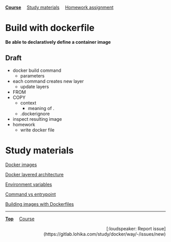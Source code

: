 **[Course](../README.md)**
&emsp;[Study materials](#study-materials)
&emsp;[Homework assignment](./homework/README.md)

# Build with dockerfile

**Be able to declaratively define a container image**

## Draft
- docker build command
  - parameters
- each command creates new layer
  - update layers
- FROM
- COPY
  - context
    - meaning of .
  - .dockerignore
- inspect resulting image
- homework
  - write docker file

# Study materials

[Docker images](https://capgemini.udemy.com/course/learn-docker/learn/lecture/7894020#overview)

[Docker layered architecture](https://capgemini.udemy.com/course/learn-docker/learn/lecture/15829082#overview)

[Environment variables](https://capgemini.udemy.com/course/learn-docker/learn/lecture/12240112#overview)

[Command vs entrypoint](https://capgemini.udemy.com/course/learn-docker/learn/lecture/12485580#overview)

[Building images with Dockerfiles](https://capgemini.udemy.com/course/docker-tutorial/learn/lecture/16123011#overview)

---
**[Top](#)**
&emsp;[Course](/README.md)
<div align="right">[:loudspeaker: Report issue](https://gitlab.lohika.com/study/docker/way/-/issues/new)</div>
